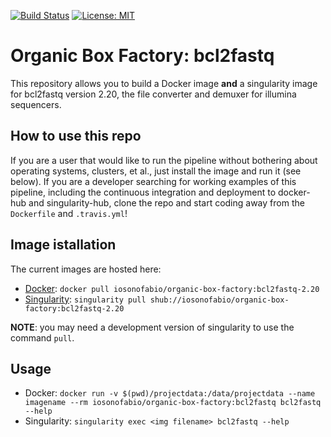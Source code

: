 [![Build Status](https://travis-ci.org/iosonofabio/organic-box-factory.svg?branch=bcl2fastq2.20)](https://travis-ci.org/iosonofabio/organic-box-factory)
[![License: MIT](https://img.shields.io/badge/License-MIT-yellow.svg)](https://opensource.org/licenses/MIT)

# Organic Box Factory: bcl2fastq
This repository allows you to build a Docker image **and** a singularity image for bcl2fastq version 2.20, the file converter and demuxer for illumina sequencers.

## How to use this repo
If you are a user that would like to run the pipeline without bothering about operating systems, clusters, et al., just install the image and run it (see below). If you are a developer searching for working examples of this pipeline, including the continuous integration and deployment to docker-hub and singularity-hub, clone the repo and start coding away from the `Dockerfile` and `.travis.yml`!

## Image istallation
The current images are hosted here:

 - [Docker](https://hub.docker.com/r/iosonofabio/organic-box-factory/): `docker pull iosonofabio/organic-box-factory:bcl2fastq-2.20`
 - [Singularity](https://singularity-hub.org/collections/141/): `singularity pull shub://iosonofabio/organic-box-factory:bcl2fastq-2.20`

**NOTE**: you may need a development version of singularity to use the command `pull`.

## Usage

 - Docker: `docker run -v $(pwd)/projectdata:/data/projectdata --name imagename --rm iosonofabio/organic-box-factory:bcl2fastq bcl2fastq --help`
 - Singularity: `singularity exec <img filename> bcl2fastq --help`

